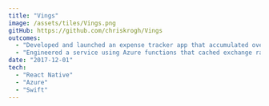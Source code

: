 ```yaml
---
title: "Vings"
image: /assets/tiles/Vings.png
gitHub: https://github.com/chriskrogh/Vings
outcomes:
  - "Developed and launched an expense tracker app that accumulated over 700 users on both iOS and Android."
  - "Engineered a service using Azure functions that cached exchange rates, to reduce the number of calls to an external API."
date: "2017-12-01"
tech:
  - "React Native"
  - "Azure"
  - "Swift"
---
```

